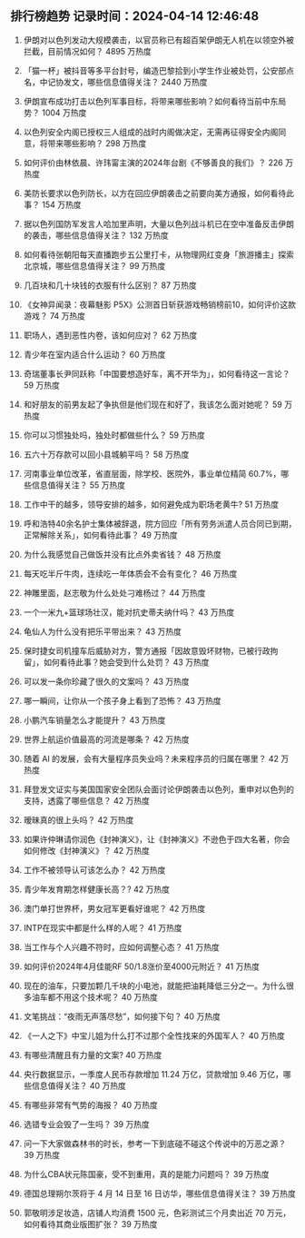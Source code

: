 
## 排行榜趋势 记录时间：2024-04-14 12:46:48
  
  1. 伊朗对以色列发动大规模袭击，以官员称已有超百架伊朗无人机在以领空外被拦截，目前情况如何？ 4895 万热度
    
  2. 「猫一杯」被抖音等多平台封号，编造巴黎拾到小学生作业被处罚，公安部点名，中记协发文，哪些信息值得关注？ 2440 万热度
    
  3. 伊朗宣布成功打击以色列军事目标，将带来哪些影响？如何看待当前中东局势？ 1004 万热度
    
  4. 以色列安全内阁已授权三人组成的战时内阁做决定，无需再征得安全内阁同意，将带来哪些影响？ 298 万热度
    
  5. 如何评价由林依晨、许玮甯主演的2024年台剧《不够善良的我们》？ 226 万热度
    
  6. 美防长要求以色列防长，以方在回应伊朗袭击之前要向美方通报，如何看待此事？ 154 万热度
    
  7. 据以色列国防军发言人哈加里声明，大量以色列战斗机已在空中准备反击伊朗的袭击，哪些信息值得关注？ 132 万热度
    
  8. 如何看待张朝阳每天直播跑步五公里打卡，从物理网红变身「旅游播主」探索北京城，哪些信息值得关注？ 99 万热度
    
  9. 几百块和几十块钱的衣服有什么区别？ 87 万热度
    
  10. 《女神异闻录：夜幕魅影 P5X》公测首日斩获游戏畅销榜前10，如何评价这款游戏？ 74 万热度
    
  11. 职场人，遇到恶性内卷，该如何应对？ 62 万热度
    
  12. 青少年在室内适合什么运动？ 60 万热度
    
  13. 奇瑞董事长尹同跃称「中国要想造好车，离不开华为」，如何看待这一言论？ 59 万热度
    
  14. 和好朋友的前男友起了争执但是他们现在和好了，我该怎么面对她呢？ 59 万热度
    
  15. 你可以习惯独处吗，独处时都做些什么？ 59 万热度
    
  16. 五六十万存款可以回小县城躺平吗？ 58 万热度
    
  17. 河南事业单位改革，省直层面，除学校、医院外，事业单位精简 60.7%，哪些信息值得关注？ 55 万热度
    
  18. 工作中干的越多，领导安排的越多，如何避免成为职场老黄牛? 51 万热度
    
  19. 呼和浩特40余名护士集体被辞退，院方回应「所有劳务派遣人员合同已到期，正常解除关系」，如何看待此事？ 49 万热度
    
  20. 为什么我感觉自己做饭并没有比点外卖省钱？ 48 万热度
    
  21. 每天吃半斤牛肉，连续吃一年体质会不会有变化？ 46 万热度
    
  22. 神雕里面，赵志敬为什么处处刁难杨过？ 44 万热度
    
  23. 一个一米九+篮球场壮汉，能对抗史蒂夫纳什吗？ 43 万热度
    
  24. 龟仙人为什么没有把乐平带出来？ 43 万热度
    
  25. 保时捷女司机撞车后威胁对方，警方通报「因故意毁坏财物，已被行政拘留」，如何看待此事？她会受到什么处罚？ 43 万热度
    
  26. 可以发一条你珍藏了很久的文案吗？ 43 万热度
    
  27. 哪一瞬间，让你从一个孩子身上看到了恐怖？ 43 万热度
    
  28. 小鹏汽车销量怎么才能提升？ 43 万热度
    
  29. 世界上航运价值最高的河流是哪条？ 42 万热度
    
  30. 随着 AI 的发展，会有大量程序员失业吗？未来程序员的归属在哪里？ 42 万热度
    
  31. 拜登发文证实与美国国家安全团队会面讨论伊朗袭击以色列，重申对以色列的支持，透露了哪些信息？ 42 万热度
    
  32. 暧昧真的很上头吗？ 42 万热度
    
  33. 如果许仲琳请你润色《封神演义》，让《封神演义》不逊色于四大名著，你会如何修改《封神演义》？ 42 万热度
    
  34. 工作不被领导认可该怎么办？ 42 万热度
    
  35. 青少年发育期怎样健康长高？? 42 万热度
    
  36. 澳门单打世界杯，男女冠军更看好谁呢？ 42 万热度
    
  37. INTP在现实中都是什么样的人呢？ 41 万热度
    
  38. 当工作与个人兴趣不符时，应如何调整心态？ 41 万热度
    
  39. 如何评价2024年4月佳能RF 50/1.8涨价至4000元附近？ 41 万热度
    
  40. 现在的油车，只要加颗几千块的小电池，就能把油耗降低三分之一。为什么很多油车都不用这个技术呢？ 40 万热度
    
  41. 文笔挑战：“夜雨无声落尽愁”，如何接下句？ 40 万热度
    
  42. 《一人之下》中宝儿姐为什么打不过那个全性找来的外国军人？ 40 万热度
    
  43. 有哪些清醒且有力量的文案? 40 万热度
    
  44. 央行数据显示，一季度人民币存款增加 11.24 万亿，贷款增加 9.46 万亿，哪些信息值得关注？ 40 万热度
    
  45. 有哪些非常有气势的海报？ 40 万热度
    
  46. 选错专业会毁了一生吗？ 39 万热度
    
  47. 问一下大家做森林书的时长，参考一下到底碰不碰这个传说中的万恶之源？ 39 万热度
    
  48. 为什么CBA状元陈国豪，受不到重用，真的是能力问题吗？ 39 万热度
    
  49. 德国总理朔尔茨将于 4 月 14 日至 16 日访华，哪些信息值得关注？ 39 万热度
    
  50. 郭敬明涉足妆造，店铺人均消费 1500 元，色彩测试三个月卖出近 70 万元，如何看待其商业版图扩张？ 39 万热度
    